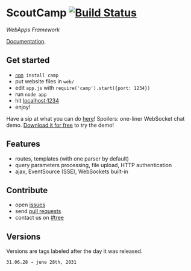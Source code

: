 # ScoutCamp [![Build Status](https://img.shields.io/travis/espadrine/sc.svg)](https://travis-ci.org/espadrine/sc)

*WebApps Framework*

[Documentation](https://github.com/espadrine/sc/tree/master/doc/Readme.md).

## Get started

- <code>[npm](http://nodejs.org) install camp</code>
- put website files in `web/`
- edit `app.js` with `require('camp').start({port: 1234})`
- run `node app`
- hit [localhost:1234](http://[::0]:1234)
- enjoy!

Have a sip at what you can do [here](https://github.com/espadrine/sc/blob/master/app.js)!
Spoilers: one-liner WebSocket chat demo.
[Download it for free](https://github.com/espadrine/sc/zipball/master) to try
the demo!

## Features

- routes, templates (with one parser by default)
- query parameters processing, file upload, HTTP authentication
- ajax, EventSource (SSE), WebSockets built-in

## Contribute

- open [issues](https://github.com/espadrine/sc/issues)
- send [pull requests](http://help.github.com/send-pull-requests/)
- contact us on [#tree](irc://irc.freenode.net/#tree)

## Versions

Versions are tags labeled after the day it was released.

    31.06.28 → june 28th, 2031

